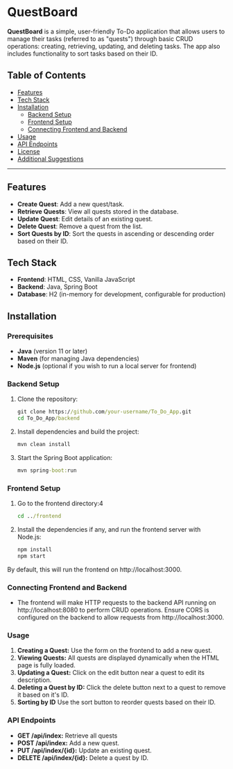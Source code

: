 # QuestBoard

**QuestBoard** is a simple, user-friendly To-Do application that allows users to manage their tasks (referred to as "quests") through basic CRUD operations: creating, retrieving, updating, and deleting tasks. The app also includes functionality to sort tasks based on their ID.

## Table of Contents
- [Features](#features)
- [Tech Stack](#tech-stack)
- [Installation](#installation)
  - [Backend Setup](#backend-setup)
  - [Frontend Setup](#frontend-setup)
  - [Connecting Frontend and Backend](#connecting-frontend-and-backend)
- [Usage](#usage)
- [API Endpoints](#api-endpoints)
- [License](#license)
- [Additional Suggestions](#additional-suggestions)

---

## Features
- **Create Quest**: Add a new quest/task.
- **Retrieve Quests**: View all quests stored in the database.
- **Update Quest**: Edit details of an existing quest.
- **Delete Quest**: Remove a quest from the list.
- **Sort Quests by ID**: Sort the quests in ascending or descending order based on their ID.

## Tech Stack
- **Frontend**: HTML, CSS, Vanilla JavaScript
- **Backend**: Java, Spring Boot
- **Database**: H2 (in-memory for development, configurable for production)

## Installation

### Prerequisites
- **Java** (version 11 or later)
- **Maven** (for managing Java dependencies)
- **Node.js** (optional if you wish to run a local server for frontend)

### Backend Setup
1. Clone the repository:
   ```cmd
   git clone https://github.com/your-username/To_Do_App.git
   cd To_Do_App/backend
   ```
2. Install dependencies and build the project:
   ```cmd
   mvn clean install
   ```
3. Start the Spring Boot application:
    ```cmd
    mvn spring-boot:run
    ```

### Frontend Setup
1. Go to the frontend directory:4
    ```cmd
    cd ../frontend
    ```
2. Install the dependencies if any, and run the frontend server with Node.js:
    ```cmd
    npm install
    npm start
    ```
By default, this will run the frontend on http://localhost:3000.

### Connecting Frontend and Backend
- The frontend will make HTTP requests to the backend API running on http://localhost:8080 to perform CRUD operations. Ensure CORS is configured on the backend to allow requests from http://localhost:3000.

### Usage
1. **Creating a Quest:** Use the form on the frontend to add a new quest.
2. **Viewing Quests:** All quests are displayed dynamically when the HTML page is fully loaded.
3. **Updating a Quest:** Click on the edit button near a quest to edit its description.
4. **Deleting a Quest by ID:** Click the delete button next to a quest to remove it based on it's ID.
5. **Sorting by ID** Use the sort button to reorder quests based on their ID.

### API Endpoints
- **GET /api/index:** Retrieve all quests
- **POST /api/index:** Add a new quest.
- **PUT /api/index/{id}:** Update an existing quest.
- **DELETE /api/index/{id}:** Delete a quest by ID.
